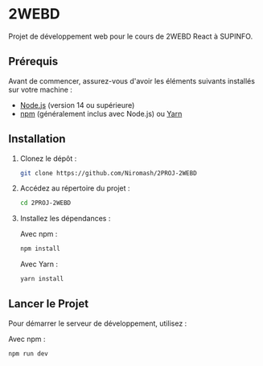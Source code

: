 # 2WEBD

Projet de développement web pour le cours de 2WEBD React à SUPINFO.

## Prérequis

Avant de commencer, assurez-vous d'avoir les éléments suivants installés sur votre machine :

- [Node.js](https://nodejs.org/) (version 14 ou supérieure)
- [npm](https://www.npmjs.com/) (généralement inclus avec Node.js) ou [Yarn](https://yarnpkg.com/)

## Installation

1. Clonez le dépôt :

    ```bash
    git clone https://github.com/Niromash/2PROJ-2WEBD
    ```

2. Accédez au répertoire du projet :

    ```bash
    cd 2PROJ-2WEBD
    ```

3. Installez les dépendances :

   Avec npm :
    ```bash
    npm install
    ```

   Avec Yarn :
    ```bash
    yarn install
    ```

## Lancer le Projet

Pour démarrer le serveur de développement, utilisez :

Avec npm :
```bash
npm run dev
